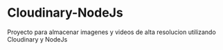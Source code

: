 # Cloudinary-NodeJs

Proyecto para almacenar imagenes y videos de alta resolucion utilizando Cloudinary y NodeJs
